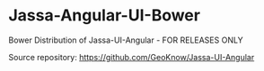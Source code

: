 Jassa-Angular-UI-Bower
======================

Bower Distribution of Jassa-UI-Angular - FOR RELEASES ONLY

Source repository: https://github.com/GeoKnow/Jassa-UI-Angular

